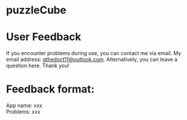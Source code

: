 # puzzleCube

# User Feedback
If you encounter problems during use, you can contact me via email. My email address: qthedoct11@outlook.com. Alternatively, you can leave a question here. Thank you!
# Feedback format:
 App name: xxx  
 Problems: xxx

